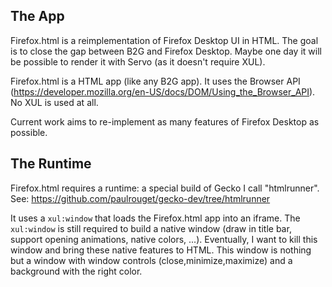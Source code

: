 ## The App

Firefox.html is a reimplementation of Firefox Desktop UI in HTML.
The goal is to close the gap between B2G and Firefox Desktop. Maybe
one day it will be possible to render it with Servo (as it doesn't
require XUL).

Firefox.html is a HTML app (like any B2G app). It uses the Browser API
(https://developer.mozilla.org/en-US/docs/DOM/Using_the_Browser_API).
No XUL is used at all.

Current work aims to re-implement as many features of Firefox Desktop
as possible.

## The Runtime

Firefox.html requires a runtime: a special build of Gecko I call "htmlrunner".
See: https://github.com/paulrouget/gecko-dev/tree/htmlrunner

It uses a `xul:window` that loads the Firefox.html app into an iframe. The
`xul:window` is still required to build a native window (draw in title bar,
support opening animations, native colors, ...). Eventually, I want to kill
this window and bring these native features to HTML. This window is nothing
but a window with window controls (close,minimize,maximize) and a background
with the right color.
